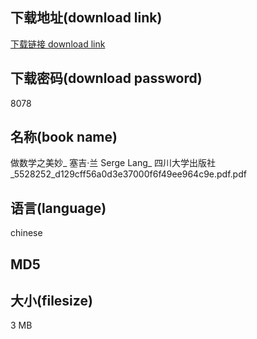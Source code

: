 ## 下载地址(download link)
[下载链接 download link](https://voluble-croquembouche-d321dc.netlify.app/?s=%E5%81%9A%E6%95%B0%E5%AD%A6%E4%B9%8B%E7%BE%8E%E5%A6%99_+%E5%A1%9E%E5%90%89%C2%B7%E5%85%B0+Serge+Lang_+%E5%9B%9B%E5%B7%9D%E5%A4%A7%E5%AD%A6%E5%87%BA%E7%89%88%E7%A4%BE_5528252_d129cff56a0d3e37000f6f49ee964c9e.pdf)

## 下载密码(download password)
8078

## 名称(book name)
做数学之美妙_ 塞吉·兰 Serge Lang_ 四川大学出版社_5528252_d129cff56a0d3e37000f6f49ee964c9e.pdf.pdf

## 语言(language)
chinese

## MD5


## 大小(filesize)
3 MB
